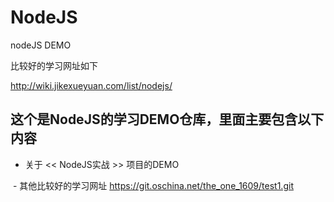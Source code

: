 # NodeJS

 nodeJS DEMO
 
 比较好的学习网址如下
 
 http://wiki.jikexueyuan.com/list/nodejs/
 
 
## 这个是NodeJS的学习DEMO仓库，里面主要包含以下内容

  - 关于 << NodeJS实战 >> 项目的DEMO

  - 其他比较好的学习网址
    https://git.oschina.net/the_one_1609/test1.git
